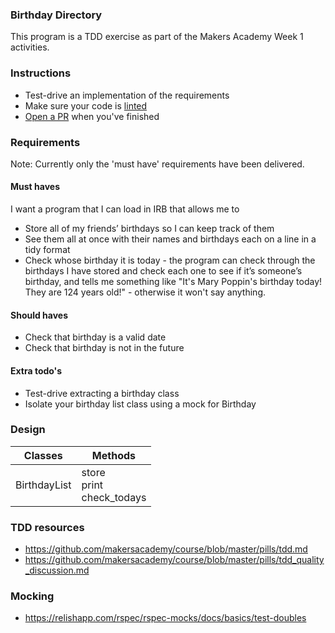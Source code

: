 ### Birthday Directory

This program is a TDD exercise as part of the Makers Academy Week 1 activities.

### Instructions

- Test-drive an implementation of the requirements
- Make sure your code is [linted](https://github.com/rubocop-hq/rubocop)
- [Open a PR](https://docs.github.com/en/free-pro-team@latest/github/collaborating-with-issues-and-pull-requests/about-pull-requests) when you've finished

### Requirements
Note: Currently only the 'must have' requirements have been delivered.

#### Must haves
I want a program that I can load in IRB that allows me to
- Store all of my friends’ birthdays so I can keep track of them
- See them all at once with their names and birthdays each on a line in a tidy format
- Check whose birthday it is today - the program can check through the birthdays I have stored and check each one to see if it’s someone’s birthday, and tells me something like "It's Mary Poppin's birthday today! They are 124 years old!" - otherwise it won't say anything.

#### Should haves
- Check that birthday is a valid date
- Check that birthday is not in the future

#### Extra todo's
- Test-drive extracting a birthday class
- Isolate your birthday list class using a mock for Birthday

### Design

| Classes      | Methods                        |
|--------------|--------------------------------|
| BirthdayList | store<br>print<br>check_todays |

### TDD resources

- https://github.com/makersacademy/course/blob/master/pills/tdd.md
- https://github.com/makersacademy/course/blob/master/pills/tdd_quality_discussion.md

### Mocking

- https://relishapp.com/rspec/rspec-mocks/docs/basics/test-doubles
